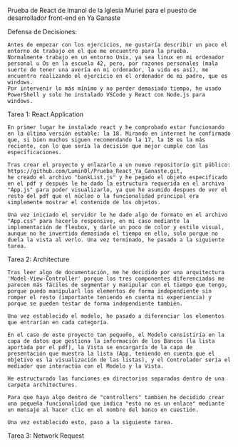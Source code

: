 Prueba de React de Imanol de la Iglesia Muriel para el puesto de desarrollador front-end en Ya Ganaste

Defensa de Decisiones:

	Antes de empezar con los ejercicios, me gustaría describir un poco el entorno de trabajo en el que me encuentro para la prueba.
	Normalmente trabajo en un entorno Unix, ya sea linux en mi ordenador personal u Os en la escuela 42, pero, por razones personales (mala suerte de tener una avería en mi ordenador, la vida es así), me encuentro realizando el ejercicio en el ordenador de mi padre, que es windows. 
	Por intervenir lo más mínimo y no perder demasiado tiempo, he usado PowerShell y solo he instalado VSCode y React con Node.js para windows.

Tarea 1: React Application

	En primer lugar he instalado react y he comprobado estar funcionando en la última versión estable: la 18. Mirando en internet he confirmado que, si bien muchos siguen recomendando la 17, la 18 es la más reciente, con lo que sería la decisión que mejor cumple con las especificaciones.

	Tras crear el proyecto y enlazarlo a un nuevo repositorio git público: https://github.com/Lumin0l/Prueba_React_Ya_Ganaste.git,
	he creado el archivo "bankList.js" y he pegado el objeto especificado en el pdf y después le he dado la estructura requerida en el archivo "App.js" para poder visualizarlo, ya que he asumido despues de ver el resto del pdf que el núcleo o la funcionalidad principal era simplemente mostrar el contenido de los objetos.
	
	Una vez iniciado el servidor le he dado algo de formato en el archivo "App.css" para hacerlo responsive, en mi caso mediante la implementación de flexbox, y darle un poco de color y estilo visual, aunque no he invertido demasiado el tiempo en ello, solo porque no duela la vista al verlo. Una vez terminado, he pasado a la siguiente tarea.

Tarea 2: Architecture

	Tras leer algo de documentación, me he decidido por una arquitectura 'Model-View-Controller' porque los tres componentes diferenciados me parecen más fáciles de segmentar y manipular con el tiempo que tengo, porque puedo manipularl los elementos de forma independiente sin romper el resto (importante teniendo en cuenta mi experiencia) y porque se pueden testar de forma independiente también.

	Una vez establecido el modelo, he pasado a diferenciar los elementos que entrarían en cada categoría.

	En el caso de este proyecto tan pequeño, el Modelo consistiría en la capa de datos que gestiona la información de los Bancos (la lista aportada por el pdf), la Vista se encargaría de la capa de presentación que muestra la lista (App, teniendo en cuenta que el objetivo es la visualización de las listas), y el Controlador sería el mediador que interactúa con el Modelo y la Vista.

	He estructurado las funciones en directorios separados dentro de una carpeta architectures.

	Para que haya algo dentro de "controllers" también he decidido crear una pequeña funcionalidad que indica "esto no es un enlace" mediante un mensaje al hacer clic en el nombre del banco en cuestión.

	Una vez establecido esto, paso a la siguiente tarea.

Tarea 3: Network Request




